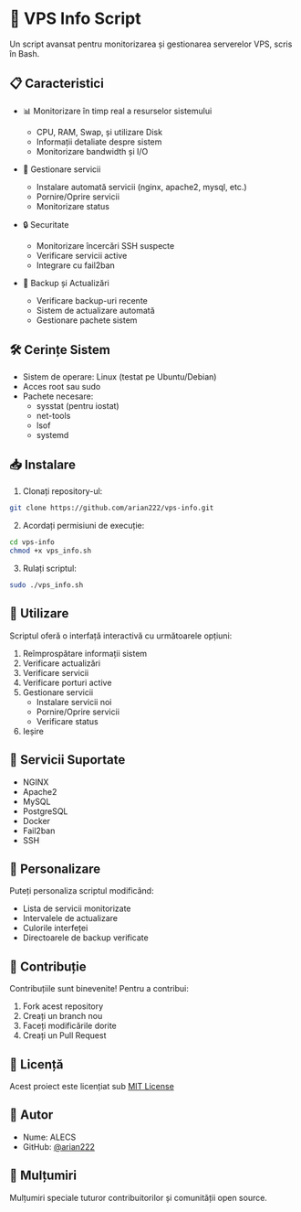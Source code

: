 # 🚀 VPS Info Script

Un script avansat pentru monitorizarea și gestionarea serverelor VPS, scris în Bash.

## 📋 Caracteristici

- 📊 Monitorizare în timp real a resurselor sistemului
  - CPU, RAM, Swap, și utilizare Disk
  - Informații detaliate despre sistem
  - Monitorizare bandwidth și I/O

- 🔧 Gestionare servicii
  - Instalare automată servicii (nginx, apache2, mysql, etc.)
  - Pornire/Oprire servicii
  - Monitorizare status

- 🔒 Securitate
  - Monitorizare încercări SSH suspecte
  - Verificare servicii active
  - Integrare cu fail2ban

- 💾 Backup și Actualizări
  - Verificare backup-uri recente
  - Sistem de actualizare automată
  - Gestionare pachete sistem

## 🛠️ Cerințe Sistem

- Sistem de operare: Linux (testat pe Ubuntu/Debian)
- Acces root sau sudo
- Pachete necesare:
  - sysstat (pentru iostat)
  - net-tools
  - lsof
  - systemd

## 📥 Instalare

1. Clonați repository-ul:
```bash
git clone https://github.com/arian222/vps-info.git
```

2. Acordați permisiuni de execuție:
```bash
cd vps-info
chmod +x vps_info.sh
```

3. Rulați scriptul:
```bash
sudo ./vps_info.sh
```

## 🎯 Utilizare

Scriptul oferă o interfață interactivă cu următoarele opțiuni:

1. Reîmprospătare informații sistem
2. Verificare actualizări
3. Verificare servicii
4. Verificare porturi active
5. Gestionare servicii
   - Instalare servicii noi
   - Pornire/Oprire servicii
   - Verificare status
6. Ieșire

## 🔧 Servicii Suportate

- NGINX
- Apache2
- MySQL
- PostgreSQL
- Docker
- Fail2ban
- SSH

## 🎨 Personalizare

Puteți personaliza scriptul modificând:
- Lista de servicii monitorizate
- Intervalele de actualizare
- Culorile interfeței
- Directoarele de backup verificate

## 🤝 Contribuție

Contribuțiile sunt binevenite! Pentru a contribui:

1. Fork acest repository
2. Creați un branch nou
3. Faceți modificările dorite
4. Creați un Pull Request

## 📝 Licență

Acest proiect este licențiat sub [MIT License](LICENSE)

## 👤 Autor

- Nume: ALECS
- GitHub: [@arian222](https://github.com/arian222)

## 🙏 Mulțumiri

Mulțumiri speciale tuturor contribuitorilor și comunității open source. 
